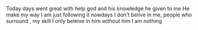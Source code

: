 Today days went great with help god and his knowledge he given to me 
He make my way I am just following it nowdays I don't belive in me, people who surround , my skill I only beleive in him without him I am nothing